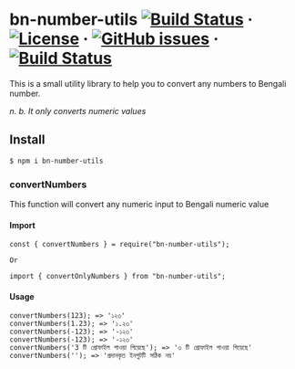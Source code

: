 # bn-number-utils [![Build Status](https://img.shields.io/github/stars/sh4hids/bn-number-utils.svg)](https://github.com/sh4hids/bn-number-utils) · [![License](https://img.shields.io/github/license/sh4hids/bn-number-utils.svg)](https://github.com/sh4hids/bn-number-utils) · [![GitHub issues](https://img.shields.io/github/issues/sh4hids/bn-number-utils.svg?style=popout)](https://github.com/sh4hids/bn-number-utils/issues) · [![Build Status](https://travis-ci.com/sh4hids/bn-number-utils.svg?branch=master)](https://travis-ci.com/sh4hids/bn-number-utils)

This is a small utility library to help you to convert any numbers to Bengali number.

_n. b. It only converts numeric values_

## Install

```bash
$ npm i bn-number-utils
```

### convertNumbers

This function will convert any numeric input to Bengali numeric value

#### Import

```
const { convertNumbers } = require("bn-number-utils");
```

`Or`

```
import { convertOnlyNumbers } from "bn-number-utils";
```

#### Usage

```
convertNumbers(123); => '১২৩'
convertNumbers(1.23); => '১.২৩'
convertNumbers(-123); => '-১২৩'
convertNumbers(-123); => '-১২৩'
convertNumbers('3 টি প্রোফাইল পাওয়া গিয়েছে'); => '৩ টি প্রোফাইল পাওয়া গিয়েছে'
convertNumbers(''); => 'প্রদানকৃত ইনপুটটি সঠিক নয়'
```
